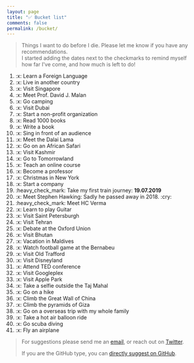 ```yaml
---
layout: page
title: "✅ Bucket list"
comments: false
permalink: /bucket/
---
```

> Things I want to do before I die. Please let me know if you have any recommendations.<br>
I started adding the dates next to the checkmarks to remind myself how far I've come, and how much is left to do!


<ol>
    <li>:x: Learn a Foreign Language</li>
    <li>:x: Live in another country</li>
    <li>:x: Visit Singapore</li>
    <li>:x: Meet Prof. David J. Malan</li>
    <li>:x: Go camping</li>
    <li>:x: Visit Dubai</li>
    <li>:x: Start a non-profit organization</li>
    <li>:x: Read 1000 books</li>
    <li>:x: Write a book</li>
    <li>:x: Sing in front of an audience</li>
    <li>:x: Meet the Dalai Lama</li>
    <li>:x: Go on an African Safari</li>
    <li>:x: Visit Kashmir</li>
    <li>:x: Go to Tomorrowland</li>
    <li>:x: Teach an online course</li>
    <li>:x: Become a professor</li>
    <li>:x: Christmas in New York</li>
    <li>:x: Start a company</li>
    <li>:heavy_check_mark: Take my first train journey: <b>19.07.2019</b></li>
    <li>:x: Meet Stephen Hawking: Sadly he passed away in 2018. :cry:</li>
    <li>:heavy_check_mark: Meet HC Verma</li>
    <li>:x: Learn to play Guitar</li>
    <li>:x: Visit Saint Petersburgh</li>
    <li>:x: Visit Tehran</li>
    <li>:x: Debate at the Oxford Union</li>
    <li>:x: Visit Bhutan</li>
    <li>:x: Vacation in Maldives</li>
    <li>:x: Watch football game at the Bernabeu</li>
    <li>:x: Visit Old Trafford</li>
    <li>:x: Visit Disneyland</li>
    <li>:x: Attend TED conference</li>
    <li>:x: Visit Googleplex</li>
    <li>:x: Visit Apple Park</li>
    <li>:x: Take a selfie outside the Taj Mahal</li>
    <li>:x: Go on a hike</li>
    <li>:x: Climb the Great Wall of China</li>
    <li>:x: Climb the pyramids of Giza</li>
    <li>:x: Go on a overseas trip with my whole family</li>
    <li>:x: Take a hot air balloon ride</li>
    <li>:x: Go scuba diving</li>
    <li>:x: Fly an airplane</li>
</ol>

<blockquote><p>For suggestions please send me an <a href="mailto:reang.bade@gmail.com">email</a>, or reach out on <a
        href="https://twitter.com/reangdeba">Twitter</a>.</p>
      <p>If you are the GitHub type, you can <a href="https://github.com/reangdeba/reangdeba.github.io/edit/master/{{ page.path }}">directly suggest on GitHub</a>.</p></blockquote>
